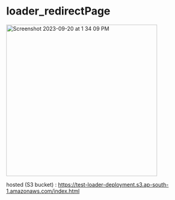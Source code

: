 # loader_redirectPage

<img width="401" alt="Screenshot 2023-09-20 at 1 34 09 PM" src="https://github.com/ishan-gautam/loader_redirectPage/assets/143406135/7661a0ed-899f-408a-9af2-fd5c8a8ca553">


hosted (S3 bucket)  : https://test-loader-deployment.s3.ap-south-1.amazonaws.com/index.html
